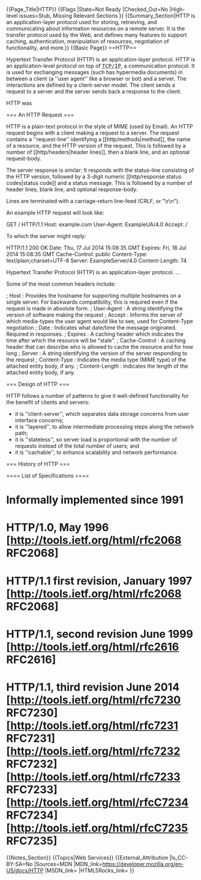 {{Page_Title|HTTP}}
{{Flags
|State=Not Ready
|Checked_Out=No
|High-level issues=Stub, Missing Relevant Sections
}}
{{Summary_Section|HTTP is an application-layer protocol used for storing, retrieving, and communicating about information resources on a remote server. It is the transfer protocol used by the Web, and defines many features to support caching, authentication, manipulation of resources, negotiation of functionality, and more.}}
{{Basic Page}}
==HTTP==

Hypertext Transfer Protocol (HTTP) is an application-layer protocol. HTTP is an application-level protocol on top of <tt><abbr title="Transmission Control Protocol, Internet Protocol"><nowiki>TCP/IP</nowiki></abbr></tt>, a communication protocol. It is used for exchanging messages (such has hypermedia documents) in between a client (a ''user agent'' like a browser or bot) and a server. The interactions are defined by a client-server model. The client sends a request to a server and the server sends back a response to the client.

HTTP was 

=== An HTTP Request ===

HTTP is a plain-text protocol in the style of MIME (used by Email). An HTTP request begins with a client making a request to a server. The request contains a ''request-line'' identifying a [[http/methods|method]], the name of a resource, and the HTTP version of the request. This is followed by a number of [[http/headers|header lines]], then a blank line, and an optional request-body.

The server response is similar: It responds with the status-line consisting of the HTTP version, followed by a 3-digit numeric [[http/response status codes|status code]] and a status message. This is followed by a number of header lines, blank line, and optional response-body.

Lines are terminated with a carriage-return line-feed (CRLF, or "\r\n").

An example HTTP request will look like:

 GET / HTTP/1.1
 Host: example.com
 User-Agent: ExampleUA/4.0
 Accept: */*
 

To which the server might reply:

 HTTP/1.1 200 OK
 Date: Thu, 17 Jul 2014 15:08:35 GMT
 Expires: Fri, 18 Jul 2014 15:08:35 GMT
 Cache-Control: public
 Content-Type: text/plain;charset=UTF-8
 Server: ExampleServer/4.0
 Content-Length: 74
 
 Hypertext Transfer Protocol (HTTP) is an application-layer protocol. ...

Some of the most common headers include:

; Host : Provides the hostname for supporting multiple hostnames on a single server. For backwards compatibility, this is required even if the request is made in absolute form.
; User-Agent : A string identifying the version of software making the request
; Accept : Informs the server of which media-types the user agent would like to see, used for Content-Type negotiation
; Date : Indicates what date/time the message originated.  Required in responses.
; Expires : A caching header which indicates the time after which the resource will be "stale".
; Cache-Control : A caching header that can describe who is allowed to cache the resource and for how long
; Server : A string identifying the version of the server responding to the request
; Content-Type : Indicates the media type (MIME type) of the attached entity body, if any.
; Content-Length : Indicates the length of the attached entity body, if any.

=== Design of HTTP ===

HTTP follows a number of patterns to give it well-defined functionality for the benefit of clients and servers:

* it is ''client-server'', which separates data storage concerns from user interface concerns;
* it is ''layered'', to allow intermediate processing steps along the network path;
* it is ''stateless'', so server load is proportional with the number of requests instead of the total number of users; and
* it is ''cachable'', to enhance scalability and network performance.

=== History of HTTP ===

==== List of Specifications ====

# Informally implemented since 1991
# HTTP/1.0, May 1996 [http://tools.ietf.org/html/rfc2068 RFC2068]
# HTTP/1.1 first revision, January 1997 [http://tools.ietf.org/html/rfc2068 RFC2068]
# HTTP/1.1, second revision June 1999 [http://tools.ietf.org/html/rfc2616 RFC2616]
# HTTP/1.1, third revision June 2014 [http://tools.ietf.org/html/rfc7230 RFC7230] [http://tools.ietf.org/html/rfc7231 RFC7231] [http://tools.ietf.org/html/rfc7232 RFC7232] [http://tools.ietf.org/html/rfc7233 RFC7233] [http://tools.ietf.org/html/rfcC7234 RFC7234] [http://tools.ietf.org/html/rfcC7235 RFC7235]
{{Notes_Section}}
{{Topics|Web Services}}
{{External_Attribution
|Is_CC-BY-SA=No
|Sources=MDN
|MDN_link=https://developer.mozilla.org/en-US/docs/HTTP
|MSDN_link=
|HTML5Rocks_link=
}}
